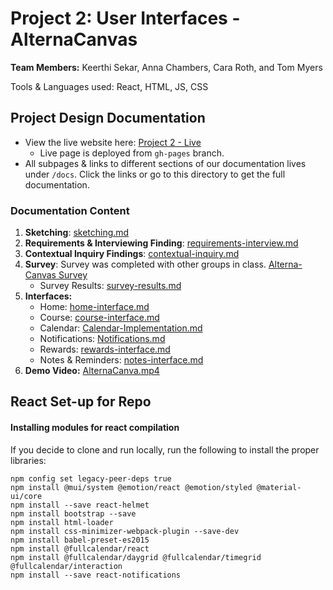 # Project 2: User Interfaces - AlternaCanvas

**Team Members:** Keerthi Sekar, Anna Chambers, Cara Roth, and Tom Myers

Tools & Languages used: React, HTML, JS, CSS

## Project Design Documentation

- View the live website here: [Project 2 - Live](https://keerthi-sekar.github.io/Project2-AlternaCanvas/)
  - Live page is deployed from ```gh-pages``` branch.
- All subpages & links to different sections of our documentation lives under ```/docs```. Click the links or go to this directory to get the full documentation.

### Documentation Content
1. **Sketching**: [sketching.md](https://github.com/keerthi-sekar/Project2-AlternaCanvas/blob/remaining-doc/docs/sketching.md)
2. **Requirements & Interviewing Finding**: [requirements-interview.md](https://github.com/keerthi-sekar/Project2-AlternaCanvas/blob/remaining-doc/docs/requirements-interview.md)
3. **Contextual Inquiry Findings**: [contextual-inquiry.md](https://github.com/keerthi-sekar/Project2-AlternaCanvas/blob/remaining-doc/docs/contextual-inquiry.md)
4. **Survey**: Survey was completed with other groups in class. [Alterna-Canvas Survey](https://docs.google.com/forms/d/e/1FAIpQLSdCoTCshfFVahhmOVMcUVnCNUyPRMft0D5_zsonpazvbmS2vg/viewform?usp=sf_link)
   - Survey Results: [survey-results.md](https://github.com/keerthi-sekar/Project2-AlternaCanvas/blob/main/docs/survey-results.md)
5. **Interfaces:**
   - Home: [home-interface.md](https://github.com/keerthi-sekar/Project2-AlternaCanvas/blob/home-documentation/docs/home-interface.md)
   - Course: [course-interface.md](https://github.com/keerthi-sekar/Project2-AlternaCanvas/blob/main/docs/course-interface.md)
   - Calendar: [Calendar-Implementation.md](https://github.com/keerthi-sekar/Project2-AlternaCanvas/blob/main/docs/Calendar-Implementation.md)
   - Notifications: [Notifications.md](https://github.com/keerthi-sekar/Project2-AlternaCanvas/blob/main/docs/Notifications.md)
   - Rewards: [rewards-interface.md](https://github.com/keerthi-sekar/Project2-AlternaCanvas/blob/home-documentation/docs/reward-interface.md)
   - Notes & Reminders: [notes-interface.md](https://github.com/keerthi-sekar/Project2-AlternaCanvas/blob/home-documentation/docs/notes-interface.md)
6. **Demo Video:** [AlternaCanva.mp4](https://www.youtube.com/watch?v=nCf_DAOjX1c)


## React Set-up for Repo
#### Installing modules for react compilation

If you decide to clone and run locally, run the following to install the proper libraries:

```
npm config set legacy-peer-deps true
npm install @mui/system @emotion/react @emotion/styled @material-ui/core
npm install --save react-helmet
npm install bootstrap --save
npm install html-loader
npm install css-minimizer-webpack-plugin --save-dev
npm install babel-preset-es2015
npm install @fullcalendar/react
npm install @fullcalendar/daygrid @fullcalendar/timegrid @fullcalendar/interaction
npm install --save react-notifications
```
